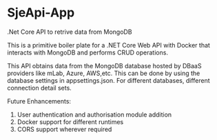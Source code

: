 # SjeApi-App
.Net Core API to retrive data from MongoDB

This is a primitive boiler plate for a .NET Core Web API with Docker that interacts with MongoDB and performs CRUD operations.

This API obtains data from the MongoDB database hosted by DBaaS providers like mLab, Azure, AWS,etc. This can be done by using the database settings in appsettings.json. For different databases, different connection detail sets.

Future Enhancements:
1. User authentication and authorisation module addition
2. Docker support for different runtimes
3. CORS support wherever required

